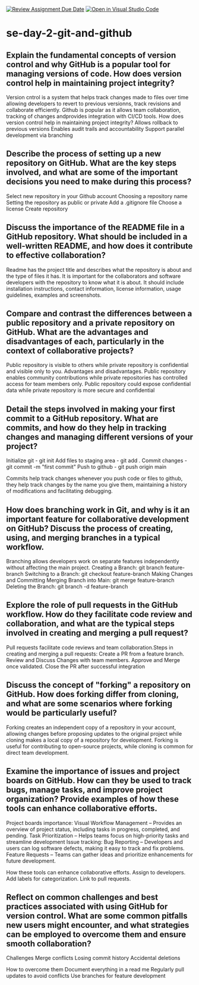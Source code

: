 [![Review Assignment Due Date](https://classroom.github.com/assets/deadline-readme-button-22041afd0340ce965d47ae6ef1cefeee28c7c493a6346c4f15d667ab976d596c.svg)](https://classroom.github.com/a/8wgCKhpZ)
[![Open in Visual Studio Code](https://classroom.github.com/assets/open-in-vscode-2e0aaae1b6195c2367325f4f02e2d04e9abb55f0b24a779b69b11b9e10269abc.svg)](https://classroom.github.com/online_ide?assignment_repo_id=18438260&assignment_repo_type=AssignmentRepo)
# se-day-2-git-and-github
## Explain the fundamental concepts of version control and why GitHub is a popular tool for managing versions of code. How does version control help in maintaining project integrity?
Version cntrol is a system that helps track changes made to files over time allowing developers to revert to previous versionns, track revisions and collaborate efficiently. Github is popular as it allows team collaboration, tracking of changes andprovides integration with CI/CD tools. 
How does version control help in maintaining project integrity?
Allows rollback to previous versions
Enables audit trails and accountability
Support parallel development via branching

## Describe the process of setting up a new repository on GitHub. What are the key steps involved, and what are some of the important decisions you need to make during this process?
Select new repository in your Github account
Choosing a repository name
Setting the repository as public or private
Add a .gitignore file
Choose a license
Create repository

## Discuss the importance of the README file in a GitHub repository. What should be included in a well-written README, and how does it contribute to effective collaboration?
Readme has the project title and describes what the repository is about and the type of files it has. It is important for the collaborators and software developers with the repository to know what it is about. It should include installation instructions, contact information, license information, usage guidelines, examples and screenshots.

## Compare and contrast the differences between a public repository and a private repository on GitHub. What are the advantages and disadvantages of each, particularly in the context of collaborative projects?
Public repository is visible to others while private repository is confidential and visible only to you.
Advantages and disadvantages.
Public repository enables community contributions while private repositories has controlled access for team members only.
Public repository could expose confidential data while private repository is more secure and confidential

## Detail the steps involved in making your first commit to a GitHub repository. What are commits, and how do they help in tracking changes and managing different versions of your project?
Initialize git - git init
Add files to staging area - git add .
Commit changes - git commit -m "first commit"
Push to github - git push origin main

Commits help track changes whenever you push code or files to github, they help track changes by the name you give them, maintaining a history of modifications and facilitating debugging.

## How does branching work in Git, and why is it an important feature for collaborative development on GitHub? Discuss the process of creating, using, and merging branches in a typical workflow.
Branching allows developers work on separate features independently without affecting the main project.
Creating a Branch: git branch feature-branch
Switching to a Branch: git checkout feature-branch
Making Changes and Committing
Merging Branch into Main: git merge feature-branch
Deleting the Branch: git branch -d feature-branch

## Explore the role of pull requests in the GitHub workflow. How do they facilitate code review and collaboration, and what are the typical steps involved in creating and merging a pull request?
Pull requests facilitate code reviews and team collaboration.Steps in creating and merging a pull requests:
Create a PR from a feature branch.
Review and Discuss Changes with team members.
Approve and Merge once validated.
Close the PR after successful integration

## Discuss the concept of "forking" a repository on GitHub. How does forking differ from cloning, and what are some scenarios where forking would be particularly useful?
Forking creates an independent copy of a repository in your account, allowing changes before proposing updates to the original project while cloning makes a local copy of a repository for development.
Forking is useful for contributing to open-source projects, while cloning is common for direct team development.


## Examine the importance of issues and project boards on GitHub. How can they be used to track bugs, manage tasks, and improve project organization? Provide examples of how these tools can enhance collaborative efforts.
Project boards importance:
Visual Workflow Management – Provides an overview of project status, including tasks in progress, completed, and pending.
Task Prioritization – Helps teams focus on high-priority tasks and streamline development
Issue tracking:
Bug Reporting – Developers and users can log software defects, making it easy to track and fix problems.
Feature Requests – Teams can gather ideas and prioritize enhancements for future development.

How these tools can enhance collaborative efforts.
Assign to developers.
Add labels for categorization.
Link to pull requests.

## Reflect on common challenges and best practices associated with using GitHub for version control. What are some common pitfalls new users might encounter, and what strategies can be employed to overcome them and ensure smooth collaboration?
Challenges
Merge conflicts
Losing commit history
Accidental deletions

How to overcome them
Document everything in a read me
Regularly pull updates to avoid conflicts
Use branches for feature development
